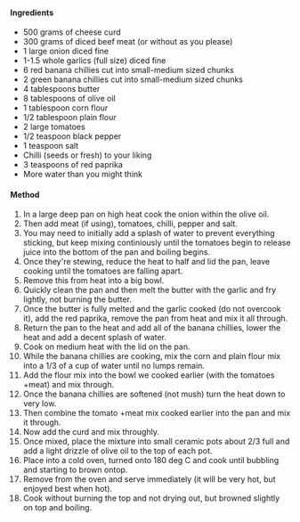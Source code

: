 #### Ingredients

* 500 grams of cheese curd
* 300 grams of diced beef meat (or without as you please)
* 1 large onion diced fine
* 1-1.5 whole garlics (full size) diced fine
* 6 red banana chillies cut into small-medium sized chunks
* 2 green banana chillies cut into small-medium sized chunks
* 4 tablespoons butter
* 8 tablespoons of olive oil
* 1 tablespoon corn flour
* 1/2 tablespoon plain flour
* 2 large tomatoes
* 1/2 teaspoon black pepper
* 1 teaspoon salt
* Chilli (seeds or fresh) to your liking
* 3 teaspoons of red paprika
* More water than you might think


#### Method

1. In a large deep pan on high heat cook the onion within the olive oil.
1. Then add meat (if using), tomatoes, chilli, pepper and salt.
1. You may need to initially add a splash of water to prevent everything sticking, but keep mixing continiously until the tomatoes begin to release juice into the bottom of the pan and boiling begins.
1. Once they're stewing, reduce the heat to half and lid the pan, leave cooking until the tomatoes are falling apart.
1. Remove this from heat into a big bowl.
1. Quickly clean the pan and then melt the butter with the garlic and fry lightly, not burning the butter.
1. Once the butter is fully melted and the garlic cooked (do not overcook it), add the red paprika, remove the pan from heat and mix it all through.
1. Return the pan to the heat and add all of the banana chillies, lower the heat and add a decent splash of water.
1. Cook on medium heat with the lid on the pan.
1. While the banana chillies are cooking, mix the corn and plain flour mix into a 1/3 of a cup of water until no lumps remain.
1. Add the flour mix into the bowl we cooked earlier (with the tomatoes +meat) and mix through.
1. Once the banana chillies are softened (not mush) turn the heat down to very low.
1. Then combine the tomato +meat mix cooked earlier into the pan and mix it through.
1. Now add the curd and mix throughly.
1. Once mixed, place the mixture into small ceramic pots about 2/3 full and add a light drizzle of olive oil to the top of each pot.
1. Place into a cold oven, turned onto 180 deg C and cook until bubbling and starting to brown ontop.
1. Remove from the oven and serve immediately (it will be very hot, but enjoyed best when hot).
1. Cook without burning the top and not drying out, but browned slightly on top and boiling.
